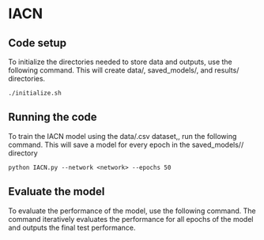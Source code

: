 # IACN

## Code setup 

To initialize the directories needed to store data and outputs, use the following command. This will create data/, saved_models/, and results/ directories.
```
./initialize.sh
```
## Running the code
To train the IACN model using the data/<network>.csv dataset,, run the following command. This will save a model for every epoch in the saved_models/<network>/ directory
```
python IACN.py --network <network> --epochs 50
```

## Evaluate the model
To evaluate the performance of the model, use the following command. The command iteratively evaluates the performance for all epochs of the model and outputs the final test performance.
